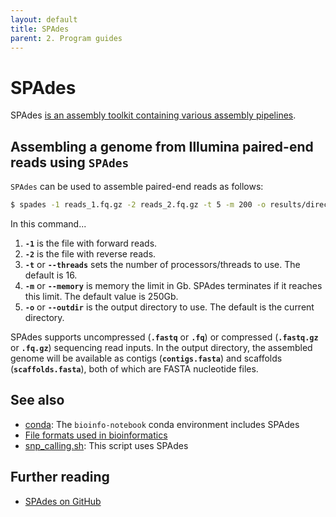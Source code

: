 ```yaml
---
layout: default
title: SPAdes
parent: 2. Program guides
---
```


# SPAdes

SPAdes [is an assembly toolkit containing various assembly pipelines](https://github.com/ablab/spades/blob/spades_3.14.1/README.md).

## Assembling a genome from Illumina paired-end reads using `SPAdes`

`SPAdes` can be used to assemble paired-end reads as follows:

```bash
$ spades -1 reads_1.fq.gz -2 reads_2.fq.gz -t 5 -m 200 -o results/directory/
```

In this command...

1. **`-1`** is the file with forward reads.
2. **`-2`** is the file with reverse reads.
3. **`-t`** or **`--threads`** sets the number of processors/threads to use. The default is 16.
4. **`-m`** or **`--memory`** is memory the limit in Gb. SPAdes terminates if it reaches this limit. The default value is 250Gb.
5. **`-o`** or **`--outdir`** is the output directory to use. The default is the current directory.

SPAdes supports uncompressed (**`.fastq`** or **`.fq`**) or compressed (**`.fastq.gz`** or **`.fq.gz`**) sequencing read inputs.
In the output directory, the assembled genome will be available as contigs (**`contigs.fasta`**) and scaffolds (**`scaffolds.fasta`**), both of which are FASTA nucleotide files.

## See also

- [conda](conda.md): The `bioinfo-notebook` conda environment includes SPAdes
- [File formats used in bioinformatics](file_formats.md)
- [snp_calling.sh](snp_calling.md): This script uses SPAdes

## Further reading

- [SPAdes on GitHub](https://github.com/ablab/spades/)
